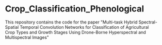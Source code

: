 # Crop_Classification_Phenological 
This repository contains the code for the paper "Multi-task Hybrid Spectral-Spatial Temporal Convolution Networks for Classification of Agricultural Crop Types and Growth Stages Using Drone-Borne Hyperspectral and Multispectral Images"
